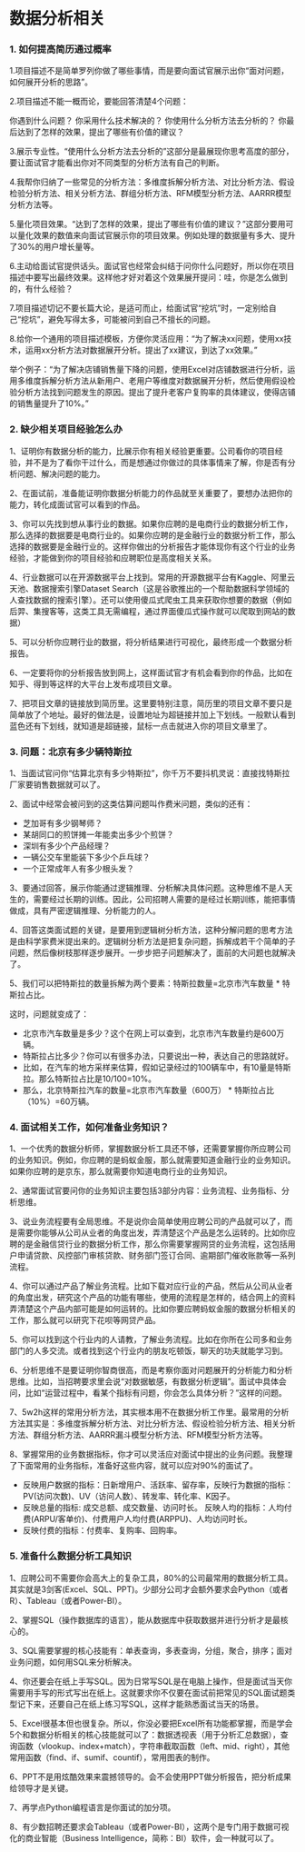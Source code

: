 # 数据分析相关

### 1. 如何提高简历通过概率

1.项目描述不是简单罗列你做了哪些事情，而是要向面试官展示出你“面对问题，如何展开分析的思路”。

2.项目描述不能一概而论，要能回答清楚4个问题：

你遇到什么问题？ 你采用什么技术解决的？ 你使用什么分析方法去分析的？ 你最后达到了怎样的效果，提出了哪些有价值的建议？

3.展示专业性。“使用什么分析方法去分析的”这部分是最展现你思考高度的部分，要让面试官才能看出你对不同类型的分析方法有自己的判断。

4.我帮你归纳了一些常见的分析方法：多维度拆解分析方法、对比分析方法、假设检验分析方法、相关分析方法、群组分析方法、RFM模型分析方法、AARRR模型分析方法等。

5.量化项目效果。“达到了怎样的效果，提出了哪些有价值的建议？”这部分要用可以量化效果的数值来向面试官展示你的项目效果。例如处理的数据量有多大、提升了30%的用户增长量等。

6.主动给面试官提供话头。面试官也经常会纠结于问你什么问题好，所以你在项目描述中要写出最终效果。这样他才好对着这个效果展开提问：哇，你是怎么做到的，有什么经验？

7.项目描述切记不要长篇大论，是适可而止，给面试官“挖坑”时，一定别给自己“挖坑”，避免写得太多，可能被问到自己不擅长的问题。

8.给你一个通用的项目描述模板，方便你灵活应用：“为了解决xx问题，使用xx技术，运用xx分析方法对数据展开分析。提出了xx建议，到达了xx效果。”

举个例子：“为了解决店铺销售量下降的问题，使用Excel对店铺数据进行分析，运用多维度拆解分析方法从新用户、老用户等维度对数据展开分析，然后使用假设检验分析方法找到问题发生的原因。提出了提升老客户复购率的具体建议，使得店铺的销售量提升了10%。”

### 2. 缺少相关项目经验怎么办

1、证明你有数据分析的能力，比展示你有相关经验更重要。公司看你的项目经验，并不是为了看你干过什么，而是想通过你做过的具体事情来了解，你是否有分析问题、解决问题的能力。

2、在面试前，准备能证明你数据分析能力的作品就至关重要了，要想办法把你的能力，转化成面试官可以看到的作品。

3、你可以先找到想从事行业的数据。如果你应聘的是电商行业的数据分析工作，那么选择的数据要是电商行业的。如果你应聘的是金融行业的数据分析工作，那么选择的数据要是金融行业的。这样你做出的分析报告才能体现你有这个行业的业务经验，才能做到你的项目经验和应聘职位是高度相关关系。

4、行业数据可以在开源数据平台上找到。常用的开源数据平台有Kaggle、阿里云天池、数据搜索引擎Dataset Search（这是谷歌推出的一个帮助数据科学领域的人查找数据的搜索引擎）。还可以使用傻瓜式爬虫工具来获取你想要的数据（例如后羿、集搜客等，这类工具无需编程，通过界面傻瓜式操作就可以爬取到网站的数据）

5、可以分析你应聘行业的数据，将分析结果进行可视化，最终形成一个数据分析报告。

6、一定要将你的分析报告放到网上，这样面试官才有机会看到你的作品，比如在知乎、得到等这样的大平台上发布成项目文章。

7、把项目文章的链接放到简历里。这里要特别注意，简历里的项目文章不要只是简单放了个地址。最好的做法是，设置地址为超链接并加上下划线。一般默认看到蓝色还有下划线，就知道是超链接，鼠标一点击就进入你的项目文章里了。

### 3. 问题：北京有多少辆特斯拉

1、当面试官问你“估算北京有多少特斯拉”，你千万不要抖机灵说：直接找特斯拉厂家要销售数据就可以了。

2、面试中经常会被问到的这类估算问题叫作费米问题，类似的还有：

* 芝加哥有多少钢琴师？ 
* 某胡同口的煎饼摊一年能卖出多少个煎饼？ 
* 深圳有多少个产品经理？ 
* 一辆公交车里能装下多少个乒乓球？ 
* 一个正常成年人有多少根头发？

3、要通过回答，展示你能通过逻辑推理、分析解决具体问题。这种思维不是人天生的，需要经过长期的训练。因此，公司招聘人需要的是经过长期训练，能把事情做成，具有严密逻辑推理、分析能力的人。

4、回答这类面试题的关键，是要用到逻辑树分析方法，这种分解问题的思考方法是由科学家费米提出来的。逻辑树分析方法是把复杂问题，拆解成若干个简单的子问题，然后像树枝那样逐步展开。一步步把子问题解决了，面前的大问题也就解决了。

5、我们可以把特斯拉的数量拆解为两个要素：特斯拉数量=北京市汽车数量 \* 特斯拉占比。

这时，问题就变成了：

* 北京市汽车数量是多少？这个在网上可以查到，北京市汽车数量约是600万辆。 
* 特斯拉占比多少？你可以有很多办法，只要说出一种，表达自己的思路就好。 
* 比如，在汽车的地方采样来估算，假如记录经过的100辆车中，有10量是特斯拉。那么特斯拉占比是10/100=10%。 
* 那么，北京特斯拉汽车的数量=北京市汽车数量（600万） \* 特斯拉占比（10%）=60万辆。

### 4. 面试相关工作，如何准备业务知识？

1、一个优秀的数据分析师，掌握数据分析工具还不够，还需要掌握你所应聘公司的业务知识。例如，你应聘的是蚂蚁金服，那么就需要知道金融行业的业务知识。如果你应聘的是京东，那么就需要你知道电商行业的业务知识。

2、通常面试官要问你的业务知识主要包括3部分内容：业务流程、业务指标、分析思维。

3、说业务流程要有全局思维。不是说你会简单使用应聘公司的产品就可以了，而是需要你能够从公司从业者的角度出发，弄清楚这个产品是怎么运转的。比如你应聘的是金融信贷行业的数据分析工作，那么你需要掌握网贷的业务流程，这包括用户申请贷款、风控部门审核贷款、财务部门签订合同、逾期部门催收账款等一系列流程。

4、你可以通过产品了解业务流程。比如下载对应行业的产品，然后从公司从业者的角度出发，研究这个产品的功能有哪些，使用的流程是怎样的，结合网上的资料弄清楚这个产品内部可能是如何运转的。比如你要应聘蚂蚁金服的数据分析相关的工作，那么就可以研究下花呗等网贷产品。

5、你可以找到这个行业内的人请教，了解业务流程。比如在你所在公司多和业务部门的人多交流。或者找到这个行业内的朋友吃顿饭，聊天的功夫就能学习到。

6、分析思维不是要证明你智商很高，而是考察你面对问题展开的分析能力和分析思维。比如，当招聘要求里会说“对数据敏感，有数据分析逻辑”。面试中具体会问，比如“运营过程中，看某个指标有问题，你会怎么具体分析？”这样的问题。

7、5w2h这样的常用分析方法，其实根本用不在数据分析工作里。最常用的分析方法其实是：多维度拆解分析方法、对比分析方法、假设检验分析方法、相关分析方法、群组分析方法、AARRR漏斗模型分析方法、RFM模型分析方法等。

8、掌握常用的业务数据指标，你才可以灵活应对面试中提出的业务问题。我整理了下面常用的业务指标，准备好这些内容，就可以应对90%的面试了。

* 反映用户数据的指标：日新增用户、活跃率、留存率，反映行为数据的指标：PV\(访问次数\)、UV（访问人数）、转发率、转化率、K因子。 
* 反映总量的指标: 成交总额、成交数量、访问时长。 反映人均的指标：人均付费\(ARPU/客单价\)、付费用户人均付费\(ARPPU\)、人均访问时长。 
* 反映付费的指标：付费率、复购率、回购率。

### 5. 准备什么数据分析工具知识

1、应聘公司不需要你会高大上的复杂工具，80%的公司最常用的数据分析工具。其实就是3剑客\(Excel、SQL、PPT\)。少部分公司才会额外要求会Python（或者R）、Tableau（或者Power-BI）。

2、掌握SQL（操作数据库的语言），能从数据库中获取数据并进行分析才是最核心的。

3、SQL需要掌握的核心技能有：单表查询，多表查询，分组，聚合，排序；面对业务问题，如何用SQL来分析解决。

4、你还要会在纸上手写SQL。因为日常写SQL是在电脑上操作，但是面试当天你需要用手写的形式写出在纸上。这就要求你不仅要在面试前把常见的SQL面试题类型记下来，还要自己在纸上练习写SQL，这样才能熟悉面试当天的场景。

5、Excel很基本但也很复杂。所以，你没必要把Excel所有功能都掌握，而是学会5个和数据分析相关的核心技能就可以了：数据透视表（用于分析汇总数据），查询函数（vlookup、index+match），字符串截取函数（left、mid、right），其他常用函数（find、if、sumif、countif），常用图表的制作。

6、PPT不是用炫酷效果来震撼领导的。会不会使用PPT做分析报告，把分析成果给领导才是关键。

7、再学点Python编程语言是你面试的加分项。

8、有少数招聘还要求会Tableau（或者Power-BI），这两个是专门用于数据可视化的商业智能（Business Intelligence，简称：BI）软件，会一种就可以了。


